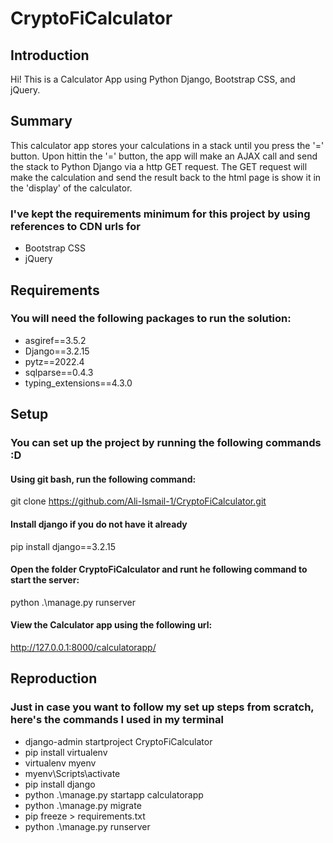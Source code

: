 # CryptoFiCalculator


## Introduction
Hi!
This is a Calculator App using Python Django, Bootstrap CSS, and jQuery. 

## Summary
This calculator app stores your calculations in a stack until you press the '=' button.
Upon hittin the '=' button, the app will make an AJAX call and send the stack to Python Django via a http GET request. 
The GET request will make the calculation and send the result back to the html page is show it in the 'display' of the calculator.

### I've kept the requirements minimum for this project by using references to CDN urls for 
 - Bootstrap CSS
 - jQuery

## Requirements

### You will need the following packages to run the solution: 
- asgiref==3.5.2
- Django==3.2.15
- pytz==2022.4
- sqlparse==0.4.3
- typing_extensions==4.3.0


## Setup

### You can set up the project by running the following commands :D

#### Using git bash, run the following command:
git clone https://github.com/Ali-Ismail-1/CryptoFiCalculator.git

#### Install django if you do not have it already 
pip install django==3.2.15

#### Open the folder CryptoFiCalculator and runt he following command to start the server:
python .\manage.py runserver

#### View the Calculator app using the following url:
http://127.0.0.1:8000/calculatorapp/



## Reproduction

### Just in case you want to follow my set up steps from scratch, here's the commands I used in my terminal
- django-admin startproject CryptoFiCalculator
- pip install virtualenv
- virtualenv myenv
- myenv\Scripts\activate
- pip install django
- python .\manage.py startapp calculatorapp
- python .\manage.py migrate
- pip freeze > requirements.txt
- python .\manage.py runserver
